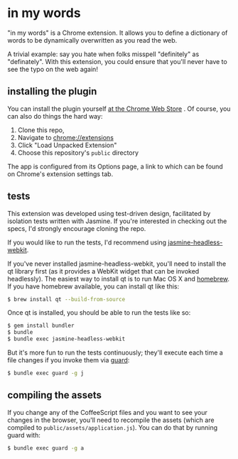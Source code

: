 # in my words

"in my words" is a Chrome extension. It allows you to define a dictionary of words to be dynamically overwritten as you read the web.

A trivial example: say you hate when folks misspell "definitely" as "definately". With this extension, you could ensure that you'll never have to see the typo on the web again!

## installing the plugin

You can install the plugin yourself [at the Chrome Web Store](https://chrome.google.com/webstore/detail/ifallpipodahhpbnemkhiddofdkhlekg)
.
Of course, you can also do things the hard way:

1. Clone this repo,
2. Navigate to [chrome://extensions](chrome://extensions)
3. Click "Load Unpacked Extension"
4. Choose this repository's `public` directory

The app is configured from its Options page, a link to which can be found on Chrome's extension settings tab.

## tests

This extension was developed using test-driven design, facilitated by isolation tests written with Jasmine. If you're interested in checking out the specs, I'd strongly encourage cloning the repo.

If you would like to run the tests, I'd recommend using [jasmine-headless-webkit](http://johnbintz.github.com/jasmine-headless-webkit/).

If you've never installed jasmine-headless-webkit, you'll need to install the qt library first (as it provides a WebKit widget that can be invoked headlessly). The easiest way to install qt is to run Mac OS X and [homebrew](https://github.com/mxcl/homebrew). If you have homebrew available, you can install qt like this:

``` bash
$ brew install qt --build-from-source
```

Once qt is installed, you should be able to run the tests like so:

``` bash
$ gem install bundler
$ bundle
$ bundle exec jasmine-headless-webkit
```

But it's more fun to run the tests continuously; they'll execute each time a file changes if you invoke them via [guard](https://github.com/guard/guard):

``` bash
$ bundle exec guard -g j
```

## compiling the assets

If you change any of the CoffeeScript files and you want to see your changes in the browser, you'll need to recompile the assets (which are compiled to `public/assets/application.js`). You can do that by running guard with:

``` bash
$ bundle exec guard -g a
```